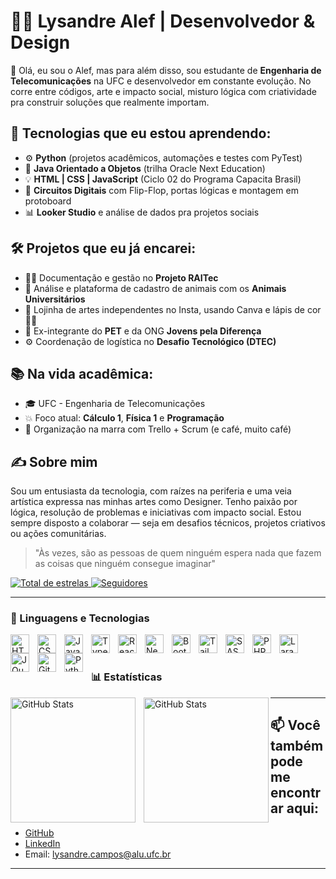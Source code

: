 # 👨‍💻 Lysandre Alef | Desenvolvedor & Design

🌵 Olá, eu sou o Alef, mas para além disso, sou estudante de **Engenharia de Telecomunicações** na UFC e desenvolvedor em constante evolução. No corre entre códigos, arte e impacto social, misturo lógica com criatividade pra construir soluções que realmente importam.

## 🚀 Tecnologias que eu estou aprendendo:

- ⚙️ **Python** (projetos acadêmicos, automações e testes com PyTest)
- 🧠 **Java Orientado a Objetos** (trilha Oracle Next Education)
- 💡 **HTML | CSS | JavaScript** (Ciclo 02 do Programa Capacita Brasil)
- 🔌 **Circuitos Digitais** com Flip-Flop, portas lógicas e montagem em protoboard
- 📊 **Looker Studio** e análise de dados pra projetos sociais

## 🛠️ Projetos que eu já encarei:

- 👨‍🏫 Documentação e gestão no **Projeto RAITec**
- 🐾 Análise e plataforma de cadastro de animais com os **Animais Universitários**
- 🎨 Lojinha de artes independentes no Insta, usando Canva e lápis de cor 📒✨
- 🤝 Ex-integrante do **PET** e da ONG **Jovens pela Diferença**
- ⚙️ Coordenação de logística no **Desafio Tecnológico (DTEC)**

## 📚 Na vida acadêmica:

- 🎓 UFC - Engenharia de Telecomunicações
- 💥 Foco atual: **Cálculo 1**, **Física 1** e **Programação**
- 🧠 Organização na marra com Trello + Scrum (e café, muito café)

## ✍️ Sobre mim

Sou um entusiasta da tecnologia, com raízes na periferia e uma veia artística expressa nas minhas artes como Designer. Tenho paixão por lógica, resolução de problemas e iniciativas com impacto social. Estou sempre disposto a colaborar — seja em desafios técnicos, projetos criativos ou ações comunitárias.

> "Às vezes, são as pessoas de quem ninguém espera nada que fazem as coisas que ninguém consegue imaginar"

<p align="left">
    <a href="https://github.com/LysandreAlef?tab=repositories&sort=stargazers">
        <img 
            alt="Total de estrelas" 
            title="Total de estrelas GitHub" 
            src="https://custom-icon-badges.demolab.com/github/stars/LysandreAlef?color=55960c&style=for-the-badge&labelColor=488207&logo=star&label=estrelas"
        />
    </a>
    <a href="https://github.com/LysandreAlef?tab=followers">
        <img 
            alt="Seguidores" 
            title="Me siga no GitHub" 
            src="https://custom-icon-badges.demolab.com/github/followers/LysandreAlef?color=236ad3&labelColor=1155ba&style=for-the-badge&logo=github&label=Seguidores&logoColor=white"
        />
    </a>
</p>

---

### 🤖 Linguagens e Tecnologias

<img 
    align="left" 
    alt="HTML"
    title="HTML" 
    width="30px" 
    style="padding-right: 10px;" 
    src="https://cdn.jsdelivr.net/gh/devicons/devicon@latest/icons/html5/html5-original.svg" 
/>
<img 
    align="left" 
    alt="CSS" 
    title="CSS"
    width="30px" 
    style="padding-right: 10px;" 
    src="https://cdn.jsdelivr.net/gh/devicons/devicon@latest/icons/css3/css3-original.svg" 
/>
<img 
    align="left" 
    alt="JavaScript" 
    title="JavaScript"
    width="30px" 
    style="padding-right: 10px;" 
    src="https://cdn.jsdelivr.net/gh/devicons/devicon@latest/icons/javascript/javascript-original.svg" 
/>
<img 
    align="left" 
    alt="TypeScript"
    title="TypeScript" 
    width="30px" 
    style="padding-right: 10px;" 
    src="https://cdn.jsdelivr.net/gh/devicons/devicon@latest/icons/typescript/typescript-original.svg" 
/>
<img 
    align="left" 
    alt="React"
    title="React" 
    width="30px" 
    style="padding-right: 10px;" 
    src="https://cdn.jsdelivr.net/gh/devicons/devicon@latest/icons/react/react-original.svg" 
/>
<img 
    align="left" 
    alt="Next.js" 
    title="Next.js"
    width="30px" 
    style="padding-right: 10px;" 
    src="https://cdn.jsdelivr.net/gh/devicons/devicon@latest/icons/nextjs/nextjs-original.svg" 
/>
<img 
    align="left" 
    alt="Bootstrap"
    title="Bootstrap" 
    width="30px" 
    style="padding-right: 10px;" 
    src="https://cdn.jsdelivr.net/gh/devicons/devicon@latest/icons/bootstrap/bootstrap-original.svg" 
/>
<img 
    align="left" 
    alt="Tailwind" 
    title="Tailwind"
    width="30px" 
    style="padding-right: 10px;" 
    src="https://cdn.jsdelivr.net/gh/devicons/devicon@latest/icons/tailwindcss/tailwindcss-original.svg" 
/>
<img 
    align="left" 
    alt="SASS" 
    title="SASS"
    width="30px" 
    style="padding-right: 10px;" 
    src="https://cdn.jsdelivr.net/gh/devicons/devicon@latest/icons/sass/sass-original.svg" 
/>
<img 
    align="left" 
    alt="PHP" 
    title="PHP"
    width="30px" 
    style="padding-right: 10px;" 
    src="https://cdn.jsdelivr.net/gh/devicons/devicon@latest/icons/php/php-original.svg" 
/>
<img 
    align="left" 
    alt="Laravel" 
    title="Laravel"
    width="30px" 
    style="padding-right: 10px;" 
    src="https://cdn.jsdelivr.net/gh/devicons/devicon@latest/icons/laravel/laravel-original.svg" 
/>
<img 
    align="left" 
    alt="JQuery" 
    title="JQuery"
    width="30px" 
    style="padding-right: 10px;" 
    src="https://cdn.jsdelivr.net/gh/devicons/devicon@latest/icons/jquery/jquery-original.svg" 
/>
<img 
    align="left" 
    alt="Git" 
    title="Git"
    width="30px" 
    style="padding-right: 10px;" 
    src="https://cdn.jsdelivr.net/gh/devicons/devicon@latest/icons/git/git-original.svg" 
/>
<img 
    align="left" 
    alt="Python" 
    title="Python"
    width="30px" 
    style="padding-right: 10px;" 
    src="https://cdn.jsdelivr.net/gh/devicons/devicon@latest/icons/python/python-original.svg" 
/>

<br/>
<br/>

### 📊 Estatísticas

<p>
  <img 
    align="left" 
    alt="GitHub Stats" 
    height="200" 
    style="padding-right: 10px;" 
    src="https://github-readme-stats.vercel.app/api?username=LysandreAlef&show_icons=true&theme=tokyonight&include_all_commits=true&locale=pt-br" 
  />

<img 
      align="left" 
      alt="GitHub Stats" 
      height="200" 
      src="https://github-readme-stats.vercel.app/api/top-langs/?username=LysandreAlef&theme=tokyonight&layout=compact&custom_title=Tecnologias&langs_count=9" 
  />

</p>


---

## 📫 Você também pode me encontrar aqui:

- [GitHub](https://github.com/LysandreAlef)
- [LinkedIn](https://www.linkedin.com/in/lysandre-alef-64a83a295/)
- Email: lysandre.campos@alu.ufc.br

---
